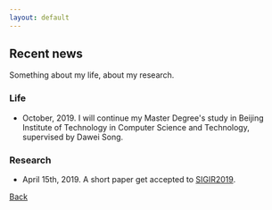 ```yaml
---
layout: default
---
```


## Recent news

Something about my life, about my research.

### Life

* October, 2019. I will continue my Master Degree's study in Beijing Institute of Technology in Computer Science and Technology, supervised by Dawei Song.

### Research

* April 15th, 2019. A short paper get accepted to [SIGIR2019](http://www.sigir.org/sigir2019/program/accepted/). 


[Back](./)
